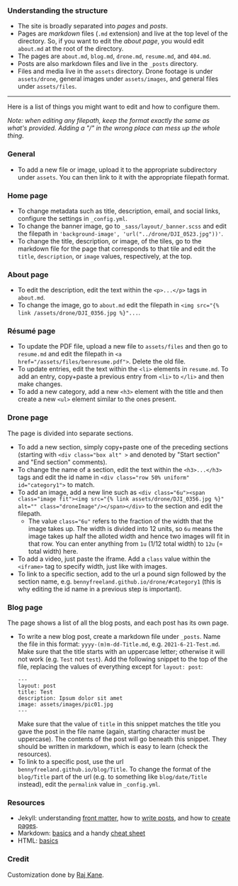 ### Understanding the structure

- The site is broadly separated into *pages* and *posts*.
- Pages are *markdown* files (`.md` extension) and live at the top level of the directory. So, if you want to edit the *about page*, you would edit `about.md` at the root of the directory.
- The pages are `about.md`, `blog.md`, `drone.md`, `resume.md`, and `404.md`.
- Posts are also markdown files and live in the `_posts` directory.
- Files and media live in the `assets` directory. Drone footage is under `assets/drone`, general images under `assets/images`, and general files under `assets/files`.

---

Here is a list of things you might want to edit and how to configure them.

*Note: when editing any filepath, keep the format exactly the same as what's provided. Adding a "/" in the wrong place can mess up the whole thing.*

### General

- To add a new file or image, upload it to the appropriate subdirectory under `assets`. You can then link to it with the appropriate filepath format.

### Home page

- To change metadata such as title, description, email, and social links, configure the settings in `_config.yml`.
- To change the banner image, go to `_sass/layout/_banner.scss` and edit the filepath in `'background-image', 'url("../drone/DJI_0523.jpg"))'`.
- To change the title, description, or image, of the tiles, go to the markdown file for the page that corresponds to that tile and edit the `title`, `description`, or `image` values, respectively, at the top.

### About page

- To edit the description, edit the text within the `<p>...</p>` tags in `about.md`.
- To change the image, go to `about.md` edit the filepath in `<img src="{% link /assets/drone/DJI_0356.jpg %}"...`.

### Résumé page

- To update the PDF file, upload a new file to `assets/files` and then go to `resume.md` and edit the filepath in `<a href="/assets/files/benresume.pdf">`. Delete the old file.
- To update entries, edit the text within the `<li>` elements in `resume.md`. To add an entry, copy+paste a previous entry from `<li>` to `</li>` and then make changes.
- To add a new category, add a new `<h3>` element with the title and then create a new `<ul>` element similar to the ones present.

### Drone page

The page is divided into separate sections.

- To add a new section, simply copy+paste one of the preceding sections (starting with `<div class="box alt" >` and denoted by "Start section" and "End section" comments).
- To change the name of a section, edit the text within the `<h3>...</h3>` tags and edit the id name in `<div class="row 50% uniform" id="category1">` to match.
- To add an image, add a new line such as `<div class="6u"><span class="image fit"><img src="{% link assets/drone/DJI_0356.jpg %}" alt="" class="droneImage"/></span></div>` to the section and edit the filepath.
  - The value `class="6u"` refers to the fraction of the width that the image takes up. The width is divided into 12 units, so `6u` means the image takes up half the alloted width and hence two images will fit in that row. You can enter anything from `1u` (1/12 total width) to `12u` (= total width) here.
- To add a video, just paste the iframe. Add a `class` value within the `<iframe>` tag to specify width, just like with images.
- To link to a specific section, add to the url a pound sign followed by the section name, e.g. `bennyfreeland.github.io/drone/#category1` (this is why editing the id name in a previous step is important).

### Blog page

The page shows a list of all the blog posts, and each post has its own page.

- To write a new blog post, create a markdown file under `_posts`. Name the file in this format: `yyyy-(m)m-dd-Title.md`, e.g. `2021-6-21-Test.md`. Make sure that the title starts with an uppercase letter; otherwise it will not work (e.g. `Test` not `test`). Add the following snippet to the top of the file, replacing the values of everything except for `layout: post`:
  ```
  ---
  layout: post
  title: Test
  description: Ipsum dolor sit amet
  image: assets/images/pic01.jpg
  ---
  ```
  Make sure that the value of `title` in this snippet matches the title you gave the post in the file name (again, starting character must be uppercase). The contents of the post will go beneath this snippet. They should be written in markdown, which is easy to learn (check the resources).
- To link to a specific post, use the url `bennyfreeland.github.io/blog/Title`. To change the format of the `blog/Title` part of the url (e.g. to something like `blog/date/Title` instead), edit the `permalink` value in `_config.yml`.

### Resources

- Jekyll: understanding [front matter](https://jekyllrb.com/docs/frontmatter/), how to [write posts](https://jekyllrb.com/docs/posts/), and how to [create pages](https://jekyllrb.com/docs/pages/).
- Markdown: [basics](https://markdownguide.org/getting-started/) and a handy [cheat sheet](https://markdownguide.org/cheat-sheet)
- HTML: [basics](https://impactplus.com/blog/21-basic-html-codes-everyone-whos-not-a-developer-should-know)

### Credit

Customization done by [Raj Kane](https://rajrkane.com).
